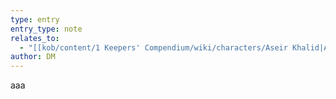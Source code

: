 ```yaml
---
type: entry
entry_type: note
relates_to:
  - "[[kob/content/1 Keepers' Compendium/wiki/characters/Aseir Khalid|Aseir Khalid]]"
author: DM
---
```

aaa